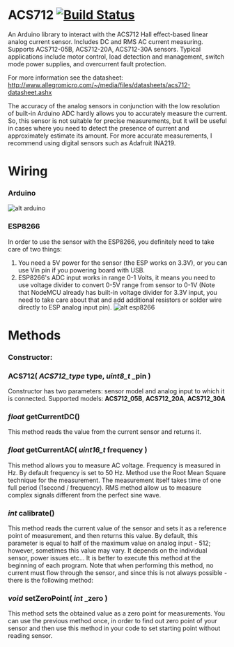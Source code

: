 ACS712 [![Build Status](https://travis-ci.org/rkoptev/ACS712-arduino.svg?branch=master)](https://travis-ci.org/rkoptev/ACS712-arduino)
======
An Arduino library to interact with the ACS712 Hall effect-based linear analog current sensor. Includes DC and RMS AC current measuring. Supports ACS712-05B, ACS712-20A, ACS712-30A sensors. Typical applications include motor control, load detection and management, switch mode power supplies, and overcurrent fault protection.

For more information see the datasheet: http://www.allegromicro.com/~/media/files/datasheets/acs712-datasheet.ashx

The accuracy of the analog sensors in conjunction with the low resolution of built-in Arduino ADC hardly allows you to accurately measure the current. So, this sensor is not suitable for precise measurements, but it will be useful in cases where you need to detect the presence of current and approximately estimate its amount. For more accurate measurements, I recommend using digital sensors such as Adafruit INA219.

Wiring
======
### Arduino
![alt arduino](https://raw.githubusercontent.com/rkoptev/ACS712-arduino/master/img/ACS712_arduino_wiring.jpg)
### ESP8266
In order to use the sensor with the ESP8266, you definitely need to take care of two things:
1. You need a 5V power for the sensor (the ESP works on 3.3V), or you can use Vin pin if you powering board with USB.
2. ESP8266's ADC input works in range 0-1 Volts, it means you need to use voltage divider to convert 0-5V range from sensor to 0-1V (Note that NodeMCU already has built-in voltage divider for 3.3V input, you need to take care about that and add additional resistors or solder wire directly to ESP analog input pin).
![alt esp8266](https://raw.githubusercontent.com/rkoptev/ACS712-arduino/master/img/ACS712_esp8266_wiring.jpg)

Methods
=======
### Constructor:
### **ACS712(** *ACS712_type* type, *uint8_t* _pin **)**
Constructor has two parameters: sensor model and analog input to which it is connected. Supported models: **ACS712_05B**, **ACS712_20A**, **ACS712_30A**

### *float* **getCurrentDC()**
This method reads the value from the current sensor and returns it.

### *float* **getCurrentAC(** *uint16_t* frequency **)**
This method allows you to measure AC voltage. Frequency is measured in Hz. By default frequency is set to 50 Hz. Method use the Root Mean Square technique for the measurement. The measurement itself takes time of one full period (1second / frequency). RMS method allow us to measure complex signals different from the perfect sine wave.

### *int* **calibrate()**
This method reads the current value of the sensor and sets it as a reference point of measurement, and then returns this value. By default, this parameter is equal to half of the maximum value on analog input - 512; however, sometimes this value may vary. It depends on the individual sensor, power issues etc… It is better to execute this method at the beginning of each program. Note that when performing this method, no current must flow through the sensor, and since this is not always possible - there is the following method:

### *void* **setZeroPoint(** *int* _zero **)**
This method sets the obtained value as a zero point for measurements. You can use the previous method once, in order to find out zero point of your sensor and then use this method in your code to set starting point without reading sensor.
